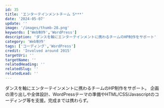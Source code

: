 ```yaml
---
id: 35
title: 'エンターテインメントチーム S***'
date: '2024-05-07'
update: ''
image: '/images/thumb-28.png'
keywords: ['Web制作','WordPress']
description: 'ダンスを軸にエンターテインメントに携わるチームのHP制作をサポート'
category: 'Web制作'
tags: ['コーディング','WordPress']
credit: 'Involved around 2015'
targetUri: ''
targetName: ''
relatedHeading: ''
relatedSlug: ''
relatedLead: ''
---
```

ダンスを軸にエンターテインメントに携わるチームのHP制作をサポート。
企画の滑り出しや全体設計、WordPressテーマの準備やHTML/CSS/Javascriptのコーディング等を支援。完成までは携わらず。